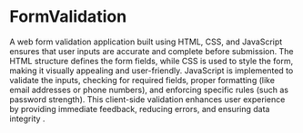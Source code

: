 # FormValidation

A web form validation application built using HTML, CSS, and JavaScript ensures that user inputs are accurate and complete before submission. The HTML structure defines the form fields, while CSS is used to style the form, making it visually appealing and user-friendly. JavaScript is implemented to validate the inputs, checking for required fields, proper formatting (like email addresses or phone numbers), and enforcing specific rules (such as password strength). This client-side validation enhances user experience by providing immediate feedback, reducing errors, and ensuring data integrity .

